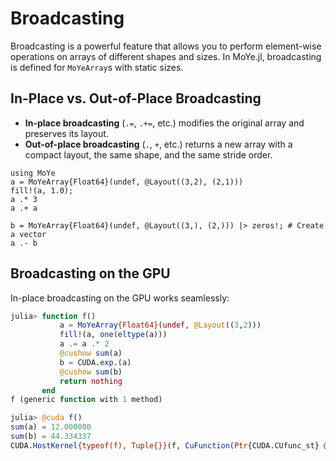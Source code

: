 # Broadcasting

Broadcasting is a powerful feature that allows you to perform element-wise operations on arrays of different shapes and sizes. In MoYe.jl, broadcasting is defined for `MoYeArray`s with static sizes.

## In-Place vs. Out-of-Place Broadcasting

-   **In-place broadcasting** (`.=`, `.+=`, etc.) modifies the original array and preserves its layout.
-   **Out-of-place broadcasting** (`.`, `+`, etc.) returns a new array with a compact layout, the same shape, and the same stride order.

```@repl bc
using MoYe
a = MoYeArray{Float64}(undef, @Layout((3,2), (2,1)))
fill!(a, 1.0);
a .* 3
a .+ a
```

```@repl bc
b = MoYeArray{Float64}(undef, @Layout((3,), (2,))) |> zeros!; # Create a vector
a .- b 
```

## Broadcasting on the GPU

In-place broadcasting on the GPU works seamlessly:

```julia
julia> function f()
           a = MoYeArray{Float64}(undef, @Layout((3,2)))
           fill!(a, one(eltype(a)))
           a .= a .* 2
           @cushow sum(a)
           b = CUDA.exp.(a)
           @cushow sum(b)
           return nothing
       end
f (generic function with 1 method)

julia> @cuda f()
sum(a) = 12.000000
sum(b) = 44.334337
CUDA.HostKernel{typeof(f), Tuple{}}(f, CuFunction(Ptr{CUDA.CUfunc_st} @0x0000026e00ca1af0, CuModule(Ptr{CUDA.CUmod_st} @0x0000026e15cfc900, CuContext(0x0000026da1fff8b0, instance e5a1871b578f5adb))), CUDA.KernelState(Ptr{Nothing} @0x0000000204e00000))
```